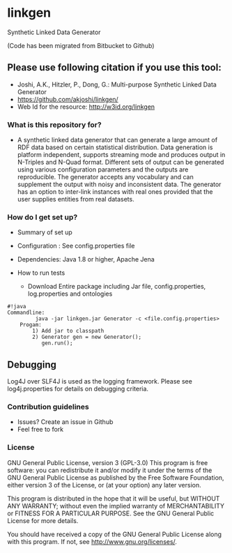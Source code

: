 # linkgen
Synthetic Linked Data Generator

(Code has been migrated from Bitbucket to Github)

## Please use following citation if you use this tool:
* Joshi, A.K., Hitzler, P., Dong, G.: Multi-purpose Synthetic Linked Data Generator
* https://github.com/akjoshi/linkgen/
* Web Id for the resource: http://w3id.org/linkgen
 

### What is this repository for? ###

* A synthetic linked data generator that can generate a large amount of RDF data based on certain statistical distribution. Data generation is platform independent, supports streaming mode and produces output in N-Triples and N-Quad format. Different sets of output can be generated using various configuration parameters and the outputs are reproducible. The generator accepts any vocabulary and can supplement the output with noisy and inconsistent data. The generator has an option to inter-link instances with real ones provided that the user supplies entities from real datasets.

### How do I get set up? ###

* Summary of set up

* Configuration : See config.properties file
* Dependencies: Java 1.8 or higher, Apache Jena

* How to run tests
	* Download Entire package including Jar file, config.properties, log.properties and ontologies	
```
#!java
Commandline: 
		 java -jar linkgen.jar Generator -c <file.config.properties>
	Progam:
		1) Add jar to classpath
		2) Generator gen = new Generator();
		   gen.run();

```
## Debugging
Log4J over SLF4J is used as the logging framework. Please see log4j.properties for details on debugging criteria.

### Contribution guidelines ###

* Issues? Create an issue in Github
* Feel free to fork

### License ###
GNU General Public License, version 3 (GPL-3.0)
This program is free software: you can redistribute it and/or modify
it under the terms of the GNU General Public License as published by
the Free Software Foundation, either version 3 of the License, or
(at your option) any later version.

This program is distributed in the hope that it will be useful,
but WITHOUT ANY WARRANTY; without even the implied warranty of
MERCHANTABILITY or FITNESS FOR A PARTICULAR PURPOSE.  See the
GNU General Public License for more details.

You should have received a copy of the GNU General Public License
along with this program.  If not, see <http://www.gnu.org/licenses/>.
